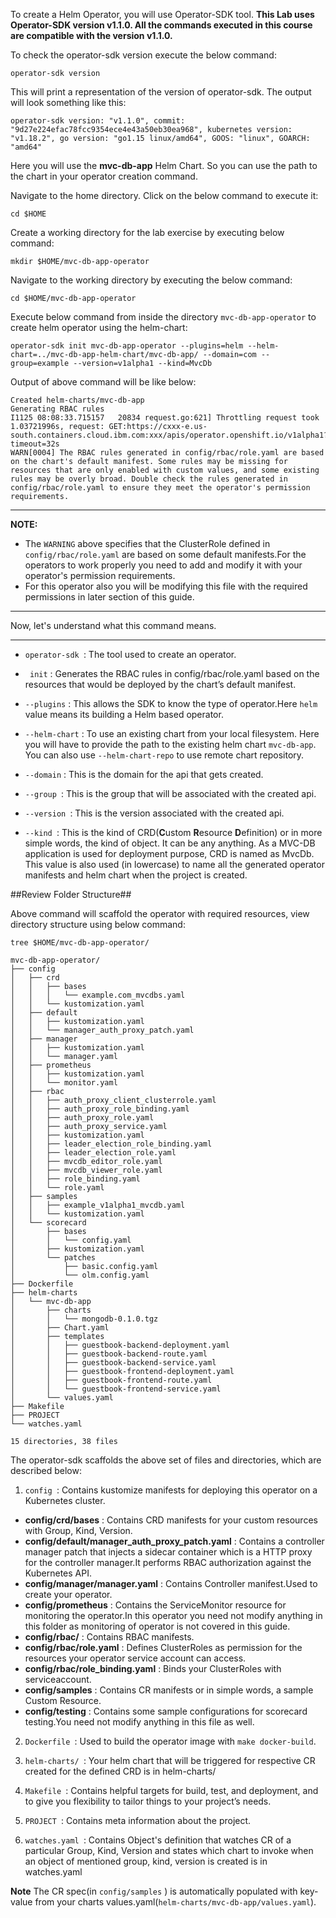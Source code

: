 To create a Helm Operator, you will use Operator-SDK tool.
**This Lab uses Operator-SDK version v1.1.0. All the commands executed in this course are compatible with the version v1.1.0.**

To check the operator-sdk version execute the below command:

```execute
operator-sdk version
```

This will print a representation of the version of operator-sdk. The output will look something like this:

```output
operator-sdk version: "v1.1.0", commit: "9d27e224efac78fcc9354ece4e43a50eb30ea968", kubernetes version: "v1.18.2", go version: "go1.15 linux/amd64", GOOS: "linux", GOARCH: "amd64"
```
Here you will use the **mvc-db-app** Helm Chart. So you can use the path to the chart in your operator creation command.

Navigate to the home directory. Click on the below command to execute it:

```execute
cd $HOME
```

Create a working directory for the lab exercise by executing below command:

```execute
mkdir $HOME/mvc-db-app-operator
```

Navigate to the working directory by executing the below command:

```execute
cd $HOME/mvc-db-app-operator
```
Execute below command from inside the directory `mvc-db-app-operator` to create helm operator using the helm-chart:

```execute
operator-sdk init mvc-db-app-operator --plugins=helm --helm-chart=../mvc-db-app-helm-chart/mvc-db-app/ --domain=com --group=example --version=v1alpha1 --kind=MvcDb
```

Output of above command will be like below:

```
Created helm-charts/mvc-db-app
Generating RBAC rules
I1125 08:08:33.715157   20834 request.go:621] Throttling request took 1.03721996s, request: GET:https://cxxx-e.us-south.containers.cloud.ibm.com:xxx/apis/operator.openshift.io/v1alpha1?timeout=32s
WARN[0004] The RBAC rules generated in config/rbac/role.yaml are based on the chart's default manifest. Some rules may be missing for resources that are only enabled with custom values, and some existing rules may be overly broad. Double check the rules generated in config/rbac/role.yaml to ensure they meet the operator's permission requirements.
```
***
**NOTE:**
* The `WARNING` above specifies that the ClusterRole defined in `config/rbac/role.yaml` are based on some default manifests.For the operators to work properly you need to add and modify it with your operator's permission requirements.
* For this operator also you will be modifying this file with the required permissions in later section of this guide.
***


Now, let's understand what this command means.
***
* ` operator-sdk  `:  The tool used to create an operator.

* ` init` :  Generates the RBAC rules in config/rbac/role.yaml based on the resources that would be deployed by the chart’s default manifest.

* `--plugins` :  This allows the SDK to know the type of operator.Here `helm` value means its building a Helm based operator.

* `--helm-chart` : To use an existing chart from your local filesystem. Here you will have to provide the path to the existing helm chart `mvc-db-app`. You can also use `--helm-chart-repo` to use remote chart repository.

* `--domain` : This is the domain for the api that gets created. 

* `--group `: This is the group that will be associated with the created api.

* `--version `: This is the version associated with the created api.

* `--kind `: This is the kind of CRD(**C**ustom **R**esource **D**efinition) or in more simple words, the kind of object. It can be any anything. As a MVC-DB application is used for deployment purpose, CRD is named as MvcDb. This value is also used (in lowercase) to name all the generated operator manifests and helm chart when the project is created.

##Review Folder Structure##

Above command will scaffold the operator with required resources, view directory structure using below command:

```execute
tree $HOME/mvc-db-app-operator/
```

```
mvc-db-app-operator/
├── config
│   ├── crd
│   │   ├── bases
│   │   │   └── example.com_mvcdbs.yaml
│   │   └── kustomization.yaml
│   ├── default
│   │   ├── kustomization.yaml
│   │   └── manager_auth_proxy_patch.yaml
│   ├── manager
│   │   ├── kustomization.yaml
│   │   └── manager.yaml
│   ├── prometheus
│   │   ├── kustomization.yaml
│   │   └── monitor.yaml
│   ├── rbac
│   │   ├── auth_proxy_client_clusterrole.yaml
│   │   ├── auth_proxy_role_binding.yaml
│   │   ├── auth_proxy_role.yaml
│   │   ├── auth_proxy_service.yaml
│   │   ├── kustomization.yaml
│   │   ├── leader_election_role_binding.yaml
│   │   ├── leader_election_role.yaml
│   │   ├── mvcdb_editor_role.yaml
│   │   ├── mvcdb_viewer_role.yaml
│   │   ├── role_binding.yaml
│   │   └── role.yaml
│   ├── samples
│   │   ├── example_v1alpha1_mvcdb.yaml
│   │   └── kustomization.yaml
│   └── scorecard
│       ├── bases
│       │   └── config.yaml
│       ├── kustomization.yaml
│       └── patches
│           ├── basic.config.yaml
│           └── olm.config.yaml
├── Dockerfile
├── helm-charts
│   └── mvc-db-app
│       ├── charts
│       │   └── mongodb-0.1.0.tgz
│       ├── Chart.yaml
│       ├── templates
│       │   ├── guestbook-backend-deployment.yaml
│       │   ├── guestbook-backend-route.yaml
│       │   ├── guestbook-backend-service.yaml
│       │   ├── guestbook-frontend-deployment.yaml
│       │   ├── guestbook-frontend-route.yaml
│       │   └── guestbook-frontend-service.yaml
│       └── values.yaml
├── Makefile
├── PROJECT
└── watches.yaml

15 directories, 38 files
```

The operator-sdk scaffolds the above set of files and directories, which are described below:

1. `config `: Contains kustomize manifests for deploying this operator on a Kubernetes cluster.
* **config/crd/bases** : Contains CRD manifests for your custom resources with Group, Kind, Version.
* **config/default/manager_auth_proxy_patch.yaml** : Contains a controller manager patch that injects a sidecar container which is a HTTP proxy for the controller manager.It performs RBAC authorization against the Kubernetes API.
* **config/manager/manager.yaml** : Contains Controller manifest.Used to create your operator.
* **config/prometheus** : Contains the ServiceMonitor resource for monitoring the operator.In this operator you need not modify anything in this folder as monitoring of operator is not covered in this guide.
* **config/rbac/** : Contains RBAC manifests.
* **config/rbac/role.yaml** : Defines ClusterRoles as permission for the resources your operator service account can access.
* **config/rbac/role_binding.yaml** : Binds your ClusterRoles with serviceaccount.
* **config/samples** : Contains CR manifests or in simple words, a sample Custom Resource.
* **config/testing** : Contains some sample configurations for scorecard testing.You need not modify anything in this file as well.

2. `Dockerfile `: Used to build the operator image with `make docker-build`.

3. `helm-charts/ `: Your helm chart that will be triggered for respective CR created for the defined CRD is in helm-charts/ 

4. `Makefile `: Contains helpful targets for build, test, and deployment, and to give you flexibility to tailor things to your project’s needs.

5. `PROJECT `: Contains meta information about the project.

6. `watches.yaml `: Contains Object's definition that watches CR of a particular Group, Kind, Version and states which chart to invoke when an object of mentioned group, kind, version is created is in watches.yaml

**Note** The CR spec(in `config/samples` ) is automatically populated with key-value from your charts values.yaml(`helm-charts/mvc-db-app/values.yaml`).